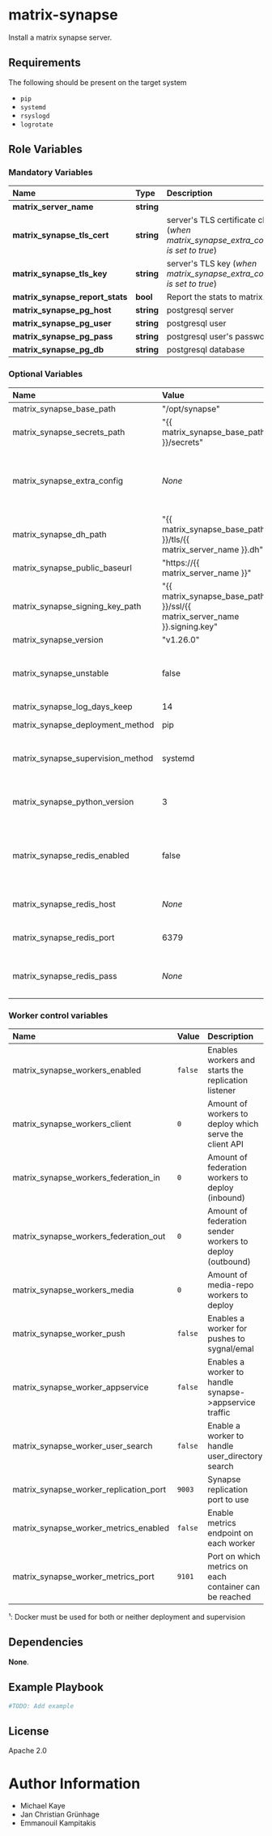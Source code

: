 # matrix-synapse

Install a matrix synapse server.

## Requirements

The following should be present on the target system
* `pip`
* `systemd`
* `rsyslogd`
* `logrotate`

## Role Variables

### Mandatory Variables

| Name                            | Type       | Description                                                                               |
| :---                            | :---       | :---                                                                                      |
| **matrix_server_name**          | __string__ |                                                                                           |
| **matrix_synapse_tls_cert**     | __string__ | server's TLS certificate chain (_when matrix_synapse_extra_config.no_tls is set to true_) |
| **matrix_synapse_tls_key**      | __string__ | server's TLS key (_when matrix_synapse_extra_config.no_tls is set to true_)               |
| **matrix_synapse_report_stats** | __bool__   | Report the stats to matrix.org                                                            |
| **matrix_synapse_pg_host**      | __string__ | postgresql server                                                                         |
| **matrix_synapse_pg_user**      | __string__ | postgresql user                                                                           |
| **matrix_synapse_pg_pass**      | __string__ | postgresql user's password                                                                |
| **matrix_synapse_pg_db**        | __string__ | postgresql database                                                                       |

### Optional Variables

| Name                              | Value                                                                     | Description                                                                                                                   |
| :---                              | :---                                                                      | :---                                                                                                                          |
| matrix_synapse_base_path          | "/opt/synapse"                                                            |                                                                                                                               |
| matrix_synapse_secrets_path       | "{{ matrix_synapse_base_path }}/secrets"                                  |                                                                                                                               |
| matrix_synapse_extra_config       | _None_                                                                    | configuration parameters as given in the [synapse configuration file](https://github.com/matrix-org/synapse/tree/master/docs) |
| matrix_synapse_dh_path            | "{{ matrix_synapse_base_path }}/tls/{{ matrix_server_name }}.dh"          |                                                                                                                               |
| matrix_synapse_public_baseurl     | "https://{{ matrix_server_name }}"                                        |                                                                                                                               |
| matrix_synapse_signing_key_path   | "{{ matrix_synapse_base_path }}/ssl/{{ matrix_server_name }}.signing.key" |                                                                                                                               |
| matrix_synapse_version            | "v1.26.0"                                                                 |                                                                                                                               |
| matrix_synapse_unstable           | false                                                                     | when true, release candidate versions are deployed too                                                                        |
| matrix_synapse_log_days_keep      | 14                                                                        |                                                                                                                               |
| matrix_synapse_deployment_method  | pip                                                                       | Either pip or docker [¹](#footnote_1)                                                                                         |
| matrix_synapse_supervision_method | systemd                                                                   | Either systemd, runit or docker [¹](#footnote_1)                                                                              |
| matrix_synapse_python_version     | 3                                                                         | Default python version (2, 3) to be used                                                                                      |
| matrix_synapse_redis_enabled      | false                                                                     | If synapse should connect to redis (needed for workers)                                                                       |
| matrix_synapse_redis_host         | _None_                                                                    | host on which redis is running                                                                                                |
| matrix_synapse_redis_port         | 6379                                                                      | port on which redis is running                                                                                                |
| matrix_synapse_redis_pass         | _None_                                                                    | password to use to authentificate to redis                                                                                    |


### Worker control variables

| Name                                   | Value   | Description                                              |
| :---                                   | :---    | :---                                                     |
| matrix_synapse_workers_enabled         | `false` | Enables workers and starts the replication listener      |
| matrix_synapse_workers_client          | `0`     | Amount of workers to deploy which serve the client API   |
| matrix_synapse_workers_federation_in   | `0`     | Amount of federation workers to deploy (inbound)         |
| matrix_synapse_workers_federation_out  | `0`     | Amount of federation sender workers to deploy (outbound) |
| matrix_synapse_workers_media           | `0`     | Amount of media-repo workers to deploy                   |
| matrix_synapse_worker_push             | `false` | Enables a worker for pushes to sygnal/emal               |
| matrix_synapse_worker_appservice       | `false` | Enables a worker to handle synapse->appservice traffic   |
| matrix_synapse_worker_user_search      | `false` | Enable a worker to handle user_directory search          |
| matrix_synapse_worker_replication_port | `9003`  | Synapse replication port to use                          |
| matrix_synapse_worker_metrics_enabled  | `false` | Enable metrics endpoint on each worker                   |
| matrix_synapse_worker_metrics_port     | `9101`  | Port on which metrics on each container can be reached   |

<a name="footnote_1">¹</a>: Docker must be used for both or neither deployment and supervision

## Dependencies

__None__.

## Example Playbook

```yaml
#TODO: Add example
```

## License

Apache 2.0

# Author Information

* Michael Kaye
* Jan Christian Grünhage
* Emmanouil Kampitakis
